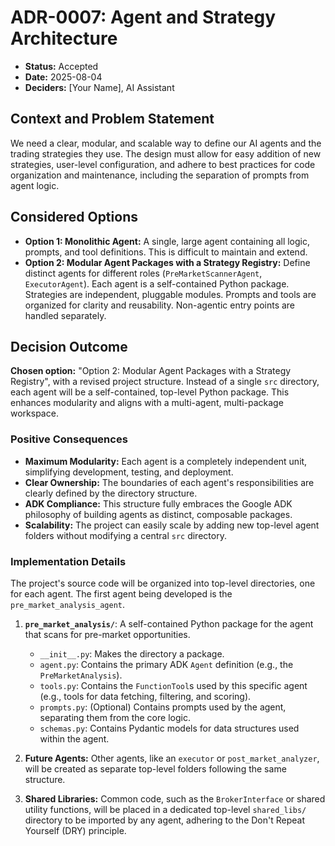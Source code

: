 # ADR-0007: Agent and Strategy Architecture

* **Status:** Accepted
* **Date:** 2025-08-04
* **Deciders:** [Your Name], AI Assistant

## Context and Problem Statement

We need a clear, modular, and scalable way to define our AI agents and the trading strategies they use. The design must allow for easy addition of new strategies, user-level configuration, and adhere to best practices for code organization and maintenance, including the separation of prompts from agent logic.

## Considered Options

* **Option 1: Monolithic Agent:** A single, large agent containing all logic, prompts, and tool definitions. This is difficult to maintain and extend.
* **Option 2: Modular Agent Packages with a Strategy Registry:** Define distinct agents for different roles (`PreMarketScannerAgent`, `ExecutorAgent`). Each agent is a self-contained Python package. Strategies are independent, pluggable modules. Prompts and tools are organized for clarity and reusability. Non-agentic entry points are handled separately.

## Decision Outcome

**Chosen option:** "Option 2: Modular Agent Packages with a Strategy Registry", with a revised project structure. Instead of a single `src` directory, each agent will be a self-contained, top-level Python package. This enhances modularity and aligns with a multi-agent, multi-package workspace.

### Positive Consequences

*   **Maximum Modularity:** Each agent is a completely independent unit, simplifying development, testing, and deployment.
*   **Clear Ownership:** The boundaries of each agent's responsibilities are clearly defined by the directory structure.
*   **ADK Compliance:** This structure fully embraces the Google ADK philosophy of building agents as distinct, composable packages.
*   **Scalability:** The project can easily scale by adding new top-level agent folders without modifying a central `src` directory.

### Implementation Details

The project's source code will be organized into top-level directories, one for each agent. The first agent being developed is the `pre_market_analysis_agent`.

1.  **`pre_market_analysis/`**: A self-contained Python package for the agent that scans for pre-market opportunities.
    *   `__init__.py`: Makes the directory a package.
    *   `agent.py`: Contains the primary ADK `Agent` definition (e.g., the `PreMarketAnalysis`).
    *   `tools.py`: Contains the `FunctionTool`s used by this specific agent (e.g., tools for data fetching, filtering, and scoring).
    *   `prompts.py`: (Optional) Contains prompts used by the agent, separating them from the core logic.
    *   `schemas.py`: Contains Pydantic models for data structures used within the agent.

2.  **Future Agents:** Other agents, like an `executor` or `post_market_analyzer`, will be created as separate top-level folders following the same structure.

3.  **Shared Libraries:** Common code, such as the `BrokerInterface` or shared utility functions, will be placed in a dedicated top-level `shared_libs/` directory to be imported by any agent, adhering to the Don't Repeat Yourself (DRY) principle.
